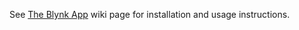 See [The Blynk App](https://github.com/rbultman/raspberry-jam/wiki/The-Blynk-App) wiki page for installation and usage instructions.
